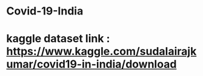 # Covid-19-India
# kaggle dataset link : https://www.kaggle.com/sudalairajkumar/covid19-in-india/download

